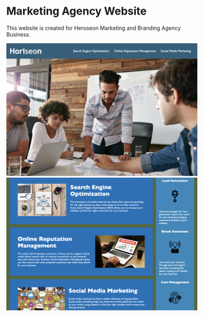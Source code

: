 # Marketing Agency Website
This website is created for Heroseon Marketing and Branding Agency Business.

![demo1](Demo/demo1.png)
![demo2](Demo/demo2.png)
